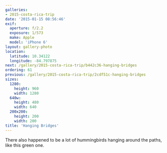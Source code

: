 ```yaml
---
galleries:
- 2015-costa-rica-trip
date: '2015-01-15 08:56:46'
exif:
  aperture: f/2.2
  exposure: 1/573
  make: Apple
  model: 'iPhone 6'
layout: gallery-photo
location:
  latitude: 10.34122
  longitude: -84.797875
next: /gallery/2015-costa-rica-trip/b442c36-hanging-bridges
ordering: 61
previous: /gallery/2015-costa-rica-trip/2cdf51c-hanging-bridges
sizes:
  1280:
    height: 960
    width: 1280
  640w:
    height: 480
    width: 640
  200x200:
    height: 200
    width: 200
title: 'Hanging Bridges'
---
```


There also happened to be a lot of hummingbirds hanging around the paths, like this green one.
